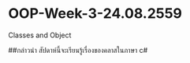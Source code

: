 # OOP-Week-3-24.08.2559 

Classes and Object

##กล่าวนำ
  สัปดาห์นี้จะเรียนรู้เรื่องของคลาสในภาษา c#
